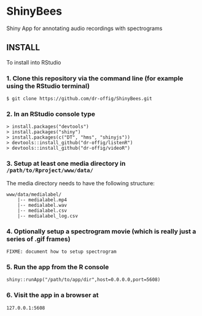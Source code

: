 # ShinyBees
Shiny App for annotating audio recordings with spectrograms

## INSTALL
To install into RStudio

### 1. Clone this repository via the command line (for example using the RStudio terminal)  
```console
$ git clone https://github.com/dr-offig/ShinyBees.git  
```

### 2. In an RStudio console type  
```console
> install.packages("devtools")  
> install.packages("shiny")  
> install.packages(c("DT", "hms", "shinyjs"))  
> devtools::install_github("dr-offig/listenR")  
> devtools::install_github("dr-offig/videoR")  
```
  
### 3. Setup at least one media directory in `/path/to/Rproject/www/data/`  
The media directory needs to have the following structure:  
```console
www/data/medialabel/  
    |-- medialabel.mp4
    |-- medialabel.wav
    |-- medialabel.csv
    |-- medialabel_log.csv
```  


### 4. Optionally setup a spectrogram movie (which is really just a series of .gif frames)
```console
FIXME: document how to setup spectrogram
```

### 5. Run the app from the R console
```console
shiny::runApp("/path/to/app/dir",host=0.0.0.0,port=5608)
```

### 6. Visit the app in a browser at
```console
127.0.0.1:5608
```
